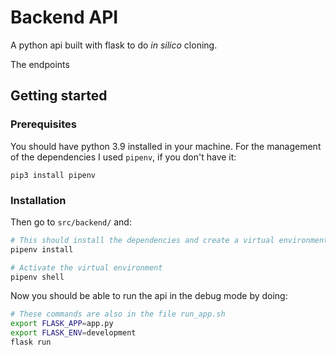 # Backend API

A python api built with flask to do *in silico* cloning.

The endpoints

## Getting started

### Prerequisites

You should have python 3.9 installed in your machine. For the management of the dependencies I used `pipenv`, if you don't have it:

```
pip3 install pipenv
```

### Installation

Then go to `src/backend/` and:

```bash
# This should install the dependencies and create a virtual environment
pipenv install

# Activate the virtual environment
pipenv shell

```

Now you should be able to run the api in the debug mode by doing:

```bash
# These commands are also in the file run_app.sh
export FLASK_APP=app.py
export FLASK_ENV=development
flask run
```
